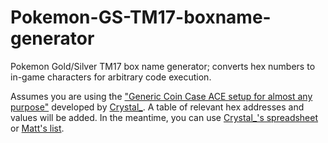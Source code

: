# Pokemon-GS-TM17-boxname-generator
Pokemon Gold/Silver TM17 box name generator; converts hex numbers to in-game characters for arbitrary code execution.

Assumes you are using the ["Generic Coin Case ACE setup for almost any purpose"](https://www.youtube.com/watch?v=PsIb3OZaYAs) developed by [Crystal_](https://www.youtube.com/channel/UCQcizw_rc-q55lmwU3w6-wA). A table of relevant hex addresses and values will be added. In the meantime, you can use [Crystal_'s spreadsheet](https://docs.google.com/spreadsheets/d/1Wu2v3gnqzdj1QF2thz6xGKJaObVwPkpg0VR6HCJJYp0/edit#gid=0) or [Matt's list](https://pastebin.com/y3SJ4ZqV).

